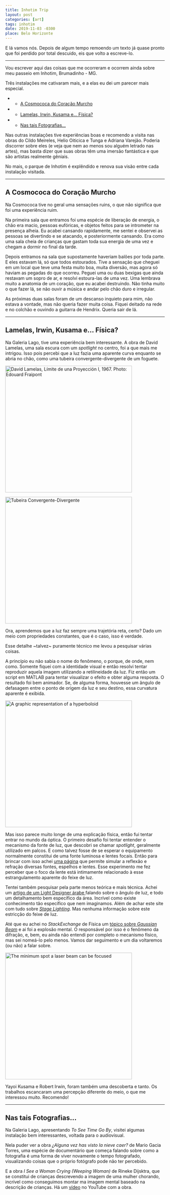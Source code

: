 ```yaml
---
title: Inhotim Trip
layout: post
categories: [art]
tags: inhotim
date: 2019-11-03 -0300
place: Belo Horizonte
---
```


E lá vamos nós.
Depois de algum tempo remoendo um texto já quase pronto que foi perdido por total descuido, eis que volto a escreve-lo.

***

Vou escrever aqui das coisas que me ocorreram e ocorrem ainda sobre meu passeio em Inhotim, Brumadinho - MG.

Três instalações me cativaram mais, e a elas eu dei um parecer mais especial.

- - [A Cosmococa do Coração Murcho](#a-cosmococa-do-coração-murcho)
- - [Lamelas, Irwin, Kusama e... Física?](#lamelas-irwin-kusama-e-física)
- - [Nas tais Fotografias...](#nas-tais-fotografias)

Nas outras instalações tive experiências boas e recomendo a visita nas obras do Cildo Meireles, Helio Oiticica e Tunga e Adriana Varejão. Poderia discorrer sobre eles (e veja que nem ao menos sou alguém letrado nas artes), mas basta dizer que suas obras têm uma imersão fantástica e que são artistas realmente gêniais. 

No mais, o parque de Inhotim é explêndido e renova sua visão entre cada instalação visitada.

***

## A Cosmococa do Coração Murcho

Na Cosmococa tive no geral uma sensações ruins, o que não significa que foi uma experiência ruim.

Na primeira sala que entramos foi uma espécie de liberação de energia, o chão era macio, pessoas eufóricas, e objetos feitos para se intrometer na presença alheia. Eu acabei cansando rapidamente, me sentei e observei as pessoas se divertindo e se atacando, e posteriormente cansando. Era como uma sala cheia de crianças que gastam toda sua energia de uma vez e chegam a dormir no final da tarde.

Depois entramos na sala que supostamente haveriam balões por toda parte. E eles estavam lá, só que todos estourados. Tive a sensação que cheguei em um local que teve uma festa muito boa, muita diversão, mas agora só haviam as pegadas do que ocorreu. Peguei uma ou duas bexigas que ainda restavam um sopro de ar, e resolvi estoura-las de uma vez. Uma lembrava muito a anatomia de um coração, que eu acabei destruindo. Não tinha muito o que fazer lá, se não ouvir a música e andar pelo chão duro e irregular.

As próximas duas salas foram de um descanso inquieto para mim, não estava a vontade, mas não queria fazer muita coisa. Fiquei deitado na rede e no colchão e ouvindo a guitarra de Hendrix. Queria sair de lá.

***
## Lamelas, Irwin, Kusama e... Física?

Na Galeria Lago, tive uma experiência bem interessante.
A obra de David Lamelas, uma sala escura com um _spotlight_ no centro, foi a que mais me intrigou.
Isso pois percebi que a luz fazia uma aparente curva enquanto se abria no chão, como uma tubeira convergente-divergente de um foguete.

<img src="https://www.artequeacontece.com.br/wp-content/uploads/2018/09/David-Lamelas-Li%CC%81mite-de-una-Proyeccio%CC%81n-I-cre%CC%81dito-Edouard-Fraipont-copy-686x420.jpg"
alt="David Lamelas, Límite de una Proyección I, 1967. Photo: Edouard Fraipont"
title="David Lamelas, Límite de una Proyección I, 1967. Foto: Edouard Fraipont"
width="400px"/>

<img src="https://www.researchgate.net/profile/Balaram_Kundu/publication/323416471/figure/fig1/AS:659764837097473@1534311603279/Convergent-divergent-nozzle-and-Mach-number-of-flow-in-different-sections.png"
alt="Tubeira Convergente-Divergente"
title="Tubeira Convergente-Divergente"
width="400px"/>

Ora, aprendemos que a luz faz sempre uma trajetória reta, certo? Dado um meio com propriedades constantes, que é o caso, isso é verdade.

Esse detalhe ~talvez~ puramente técnico me levou a pesquisar várias coisas.

A princípio eu não sabia o nome do fenômeno, o porque, de onde, nem como. Somente fiquei com a identidade visual e então resolvi tentar reproduzir aquela imagem utilizando a retilineidade da luz. Fiz então um script em MATLAB para tentar visualizar o efeito e obter alguma resposta. O resultado foi bem animador. Se, de alguma forma, houvesse um ângulo de defasagem entre o ponto de origem da luz e seu destino, essa curvatura aparente é exibida.

<img src="/assets/images/hyperboloid.gif"
alt="A graphic representation of a hyperboloid"
width="400px"/>

Mas isso parece muito longe de uma explicação física, então fui tentar entrar no mundo da óptica.
O primeiro desafio foi tentar entender o mecanismo da fonte de luz, que descobri se chamar _spotlight_, 
geralmente utilizado em palcos. E como talvez fosse de se esperar o equipamento normalmente constitui de uma fonte luminosa e lentes focais. Então para brincar com isso achei [uma página](https://ricktu288.github.io/ray-optics/) que permite simular a reflexão e refração diversas fontes, espelhos e lentes. Esse experimento me fez perceber que o foco da lente está intimamente relacionado à esse estrangulamento aparente do feixe de luz.

Tentei também pesquisar pela parte menos teórica e mais técnica. Achei um [artigo de um Light Designer árabe ](https://ezzatbaroudi.wordpress.com/2016/02/27/ldg-4-ddr-and-beam-angle-of-light/) falando sobre o ângulo de luz, e todo um detalhamento bem específico da área. Incrível como existe conhecimento tão específico que nem imaginamos. Além de achar este site com tudo sobre [_Stage Lighting_](http://www.stagelightingprimer.com/index.html). Mas nenhuma informação sobre este estricção do feixe de luz.

Até que eu achei no _StackExchange_ de Física um [tópico sobre _Gaussian Beam_](https://physics.stackexchange.com/questions/189160/gaussian-beam-shape) e ai foi a explosão mental. O responsável por isso é o fenômeno da difração, e, bem, eu ainda não entendi por completo o mecanismo físico, mas sei nomeá-lo pelo menos. Vamos dar seguimento e um dia voltaremos (ou não) a falar sobre.

<img src="https://www.researchgate.net/profile/Qiuyu_Xia/post/The_minimum_spot_a_laser_beam_can_be_focused/attachment/59d625026cda7b8083a20cd7/AS%3A421610600570880%401477531208751/image/dof.gif"
alt="The minimum spot a laser beam can be focused"
title="The minimum spot a laser beam can be focused"
width="400px"/>

Yayoi Kusama e Robert Irwin, foram também uma descoberta e tanto. Os trabalhos escancaram uma percepção diferente do meio, o que me interessou muito. Recomendo!

***

## Nas tais Fotografias...

Na Galeria Lago, apresentando _To See Time Go By_, visitei algumas instalação bem interessantes, voltada para o audiovisual.

Nela puder ver a obra _¿Alguna vez has visto la nieve caer?_ de Mario Gacia Torres, uma espécie de documentário que começa falando sobre
como a fotografia é uma forma de viver novamente o tempo fotografado, visualizando coisas que o próprio fotógrafo pode não ter percebido.

E a obra _I See a Woman Crying (Weeping Woman)_ de Rineke Dijsktra, que se constitui de crianças descrevendo a imagem de uma mulher chorando,
incrível como conseguimos montar ma imagem mental baseado na descrição de crianças.
Há um [vídeo](https://www.youtube.com/watch?v=Qb9tw8VF-F8) no YouTube com a obra.